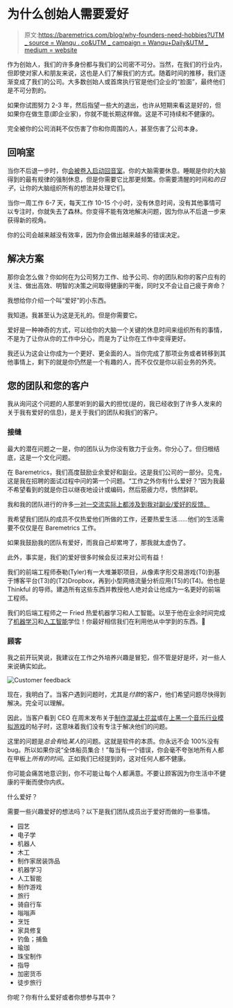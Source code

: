 # 为什么创始人需要爱好

> 原文:[https://baremetrics.com/blog/why-founders-need-hobbies?UTM _ source = Wanqu . co&UTM _ campaign = Wanqu+Daily&UTM _ medium = website](https://baremetrics.com/blog/why-founders-need-hobbies?utm_source=wanqu.co&utm_campaign=Wanqu+Daily&utm_medium=website)

作为创始人，我们的许多身份都与我们的公司密不可分。当然，在我们的行业内，但即使对家人和朋友来说，这也是人们了解我们的方式。随着时间的推移，我们逐渐变成了我们的公司。大多数创始人或首席执行官是他们企业的“脸面”，最终他们是不可分割的。

如果你试图努力 2-3 年，然后指望一些大的退出，也许从短期来看这是好的，但如果你在做生意(即企业家)，你就不能长期这样做。这是不可持续和不健康的。

完全被你的公司消耗不仅伤害了你和你周围的人，甚至伤害了公司本身。

## 回响室

当你不后退一步时，你[会被卷入启动回音室](https://baremetrics.com/blog/startup-echo-chamber-making-deaf)。你的大脑需要休息。睡眠是你的大脑得到的最有规律的强制休息，但是你需要它比那更频繁。你需要清醒的时间和*的日子*，让你的大脑组织所有的想法并处理它们。

当你一周工作 6-7 天，每天工作 10-15 个小时，没有休息时间，没有其他事情可以专注时，你就失去了森林。你变得不能有效地解决问题，因为你从不后退一步来获得新的视角。

你的公司会越来越没有效率，因为你会做出越来越多的错误决定。

## 解决方案

那你会怎么做？你如何在为公司努力工作、给予公司、你的团队和你的客户应有的关注、做出高效、明智的决策之间取得健康的平衡，同时又不会让自己疲于奔命？

我想给你介绍一个叫“爱好”的小东西。

我知道。我甚至认为这是无礼的。但是你需要它。

爱好是一种神奇的方式，可以给你的大脑一个关键的休息时间来组织所有的事情，不是为了让你从你的工作中分心，而是为了让你在工作中变得更好。

我还认为这会让你成为一个更好、更全面的人。当你完成了那项业务或者转移到其他事情上，剩下的就是你仍然是一个有趣的人，而不仅仅是你以前业务的外壳。

## 您的团队和您的客户

我从询问这个问题的人那里听到的最大的担忧(是的，我已经收到了许多人发来的关于我有爱好的信息)，是关于我们的团队和我们的客户。

### 接缝

最大的潜在问题之一是，你的团队认为你没有致力于业务。你分心了。但归根结底，这是一个文化问题。

在 Baremetrics，我们高度鼓励业余爱好和副业。这是我们公司的一部分。见鬼，这是我在招聘的面试过程中问的第一个问题。“工作之外你有什么爱好？”因为我最不希望看到的就是你日以继夜地设计或编码，然后筋疲力尽，愤然辞职。

我和我的团队进行的许多[一对一交流实际上都涉及到我对副业/爱好的反馈。](https://baremetrics.com/blog/startup-guide-to-1-on-1)

我希望我们团队的成员不仅热爱他们所做的工作，还要热爱生活……他们的生活需要不仅仅是在 Baremetrics 工作。

如果我鼓励我的团队有爱好，而我自己却累垮了，那我就太虚伪了。

此外，事实是，我们的爱好很多时候会反过来对公司有益！

我们的前端工程师泰勒(Tyler)有一大堆兼职项目，从像素字形交易游戏(T0)到基于博客平台(T3)的(T2)Dropbox，再到小型网络流量分析应用(T5)的(T4)。他也是 Thinkful 的导师。建造所有这些东西并教授他人绝对会让他成为一名更好的前端工程师。

我们的后端工程师之一 Fried 热爱机器学习和人工智能。以至于他在业余时间完成了[机器学习](https://www.udacity.com/course/machine-learning-engineer-nanodegree--nd009t)和[人工智能](https://www.udacity.com/course/ai-artificial-intelligence-nanodegree--nd898)学位！你最好相信我们在利用他从中学到的东西。🙂

### 顾客

我之前开玩笑说，我建议在工作之外培养兴趣是冒犯，但不管是好是坏，对一些人来说确实如此。

![Customer feedback](../Images/5cc81053a5a866cfedfeb0f86485f552.png)

现在，我明白了。当客户遇到问题时，尤其是*付款*的客户，他们希望问题尽快得到解决。完全可以理解。

因此，当客户看到 CEO 在周末发布关于[制作混凝土花盆](http://cedarandsail.com)或在[上黑一个音乐行业模拟游戏](http://rockburg.com)的帖子时，这意味着我们没有专注于解决他们的问题。

这里的问题是*总会有*给*某人*的问题。这就是软件的本质。你永远不会 100%没有 bug。所以如果你说“全体船员集合！”每当有一个错误，你会毫不夸张地所有人都在甲板上*所有的时间*。正如我们已经提到的，这对任何人都不健康。

你可能会痛苦地意识到，你不可能让每个人都满意。不要让顾客因为你生活中不健康的平衡而使你内疚。

什么爱好？

需要一些兴趣爱好的想法吗？以下是我们团队成员出于爱好而做的一些事情。

*   园艺
*   电子学
*   机器人
*   木工
*   制作家居装饰品
*   机器学习
*   人工智能
*   制作游戏
*   旅行
*   骑自行车
*   嗡嗡声
*   烹饪
*   家具修复
*   钓鱼；捕鱼
*   瑜珈
*   珠宝制作
*   指导
*   加密货币
*   徒步旅行

你呢？你有什么爱好或者你想参与其中？